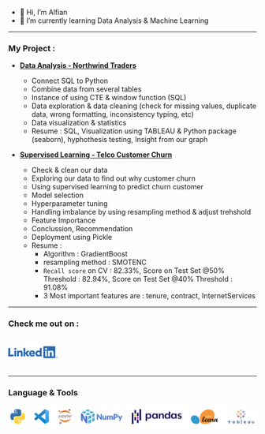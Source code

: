 - 👋 Hi, I’m Alfian
- 🌱 I’m currently learning Data Analysis & Machine Learning

---
### My Project : 
- [**Data Analysis - Northwind Traders**](https://nbviewer.org/github/FiguringThingsOut/DataSciencePortofolio/blob/5eaad361260b61cdd4339d208100e8d505bcb748/DataAnalysis%20-%20NorthwindTraders/NorthwindTraders.ipynb)
  - Connect SQL to Python
  - Combine data from several tables
  - Instance of using CTE & window function (SQL)
  - Data exploration & data cleaning (check for missing values, duplicate data, wrong formatting, inconsistency typing, etc)
  - Data visualization & statistics
  - Resume : SQL, Visualization using TABLEAU & Python package (seaborn), hyphothesis testing, Insight from our graph

- [**Supervised Learning - Telco Customer Churn**](https://nbviewer.org/github/FiguringThingsOut/DataSciencePortofolio/blob/main/Supervised_ML_TelcoCustomerChurn/Supervised%20Learning%20-%20TELCO%20Customer%20Churn%20R1.ipynb)
  - Check & clean our data
  - Exploring our data to find out why customer churn
  - Using supervised learning to predict churn customer
  - Model selection
  - Hyperparameter tuning
  - Handling imbalance by using resampling method & adjust trehshold
  - Feature Importance
  - Conclussion, Recommendation
  - Deployment using Pickle
  - Resume : 
    - Algorithm : GradientBoost 
    - resampling method : SMOTENC
    - `Recall score` on CV : 82.33%, Score on Test Set @50% Threshold : 82.94%,  Score on Test Set @40% Threshold : 91.08%
    - 3 Most important features are : tenure, contract, InternetServices


---


### Check me out on : 
[<img alt="LinkedIn" width="100px" src="images/Linkedin-Logo-2048x1280.png" />](https://www.linkedin.com/in/alfian-05238b125/)


---

### Language & Tools
<img align="left" alt="l&t" width="1000px" src="images/Languages_tools.png" style="padding-right:10px;" />

<!---
FiguringThingsOut/FiguringThingsOut is a ✨ special ✨ repository because its `README.md` (this file) appears on your GitHub profile.
You can click the Preview link to take a look at your changes.
--->
